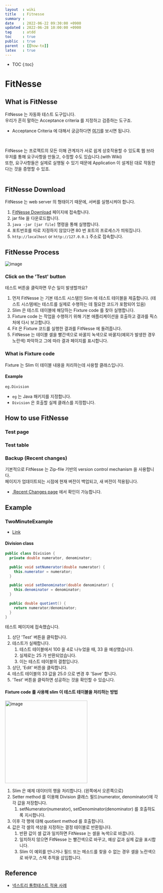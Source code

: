 ```yaml
---
layout  : wiki
title   : Fitnesse
summary :
date    : 2022-06-22 09:30:00 +0900
updated : 2022-06-28 10:00:00 +0900
tag     : atdd
toc     : true
public  : true
parent  : [[how-to]]
latex   : true
---
```

* TOC
{:toc}

# FitNesse

## What is FitNesse
FitNesse 는 자동화 테스트 도구입니다.<br>
우리가 흔히 말하는 Acceptance criteria 를 지정하고 검증하는 도구죠.<br>
- Acceptance Criteria 에 대해서 궁금하다면 [여기](https://currenjin.github.io/wiki/ATDD/#acceptance-criteria)를 보시면 됩니다.<br>

<br>

FitNesse 는 프로젝트의 모든 이해 관계자가 서로 쉽게 상호작용할 수 있도록 웹 브라우저를 통해 요구사항을 만들고, 수정할 수도 있습니다.(with Wiki)<br>
또한, 요구사항들은 실제로 실행될 수 있기 때문에 Application 이 설계된 대로 작동한다는 것을 증명할 수 있죠.<br>
<br>

## FitNesse Download
FitNesse 는 web server 의 형태이기 때문에, 서버를 실행시켜야 합니다.

1. [FitNesse Download](http://fitnesse.org/FitNesseDownload) 페이지에 접속합니다.
2. jar file 을 다운로드합니다.
3. `java -jar [jar file]` 명령을 통해 실행합니다.
4. 포트번호를 따로 지정하지 않았다면 80 번 포트의 프로세스가 띄워집니다.
5. `http://localhost` or `http://127.0.0.1` 주소로 접속합니다.

## FitNesse Process
![image](https://user-images.githubusercontent.com/60500649/175182572-e72dd4cc-5b4c-45fe-9db7-08d5ed986f90.png)

### Click on the 'Test' button
테스트 버튼을 클릭하면 무슨 일이 발생할까요?

1. 먼저 FitNesse 는 기본 테스트 시스템인 Slim 에 테스트 테이블을 제출합니다. (테스트 시스템에는 테스트를 실제로 수행하는 데 필요한 코드가 포함되어 있음)
2. Slim 은 테스트 테이블에 해당하는 Fixture code 를 찾아 실행합니다.
3. Fixture code 는 작업을 수행하기 위해 기본 애플리케이션을 호출하고 결과를 픽스처에 다시 보고합니다.
4. Fit 은 Fixture 코드를 실행한 결과를 FitNesse 에 돌려줍니다.
5. FitNesse 는 테이블 셀을 빨간색으로 바꿀지 녹색으로 바꿀지(예외가 발생한 경우 노란색) 파악하고 그에 따라 결과 페이지를 표시합니다.

### What is Fixture code
Fixture 는 Slim 이 테이블 내용을 처리하는데 사용할 클래스입니다.<br>

#### Example
`eg.Division`
- `eg` 는 Java 패키지를 지정합니다.
- `Division` 은 호출할 실제 클래스를 지정합니다.


## How to use FitNesse
### Test page
### Test table
### Backup (Recent changes)
기본적으로 FitNesse 는 Zip-file 기반의 version control mechanism 을 사용합니다.<br>
페이지가 업데이트되는 시점에 현재 버전이 백업되고, 새 버전이 적용됩니다.<br>
- [.Recent Changes page](http://localhost/RecentChanges) 에서 확인이 가능합니다.


## Example
### TwoMinuteExample
- [Link](http://localhost/FitNesse.UserGuide.TwoMinuteExample)

#### Division class

```java
public class Division {
  private double numerator, denominator;
  
  public void setNumerator(double numerator) {
    this.numerator = numerator;
  }
  
  public void setDenominator(double denominator) {
    this.denominator = denominator;
  }
  
  public double quotient() {
    return numerator/denominator;
  }
} 
```

테스트 페이지에 접속했습니다.

1. 상단 'Test' 버튼을 클릭합니다.
2. 테스트가 실패합니다.
   1. 테스트 테이블에서 100 을 4로 나누었을 때, 33 을 예상했습니다.
   2. 실제로는 25 가 반환되었습니다.
   3. 이는 테스트 테이블의 결함입니다.
3. 상단, 'Edit' 버튼을 클릭합니다.
4. 테스트 테이블의 33 값을 25.0 으로 변경 후 'Save' 합니다.
5. 'Test' 버튼을 클릭하면 성공하는 것을 확인할 수 있습니다.

#### Fixture code 를 사용해 slim 이 테스트 테이블을 처리하는 방법
<img width="271" alt="image" src="https://user-images.githubusercontent.com/60500649/175770160-263c3147-36d2-4b5d-b9b3-3f940d25f55b.png">
<br>

1. Slim 은 예제 데이터의 행을 처리합니다. (왼쪽에서 오른쪽으로)
2. Setter method 를 이용해 Division 클래스 필드(numerator, denominator)에 각각 값을 저장합니다.
   1. setNumerator(numerator), setDenominator(denominator) 를 호출하도록 지시합니다.
4. 이후 각 행에 대해 quotient method 를 호출합니다.
5. 값은 각 셀의 색상을 지정하는 결정 테이블로 반환됩니다.
   1. 반환 값이 셀 값과 일치하면 FitNesse 는 셀을 녹색으로 바꿉니다.
   2. 일치하지 않으면 FitNesse 는 빨간색으로 바꾸고, 예상 값과 실제 값을 표시합니다.
   3. Slim 이 예외를 만나거나 필드 또는 메소드를 찾을 수 없는 경우 셀을 노란색으로 바꾸고, 스택 추적을 삽입합니다.

## Reference
- [넥스트리 통합테스트 적용 사례](https://www.nextree.co.kr/p2613/)



